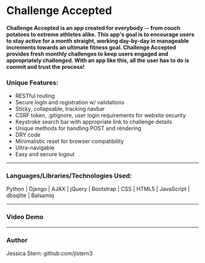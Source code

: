 <h1>Challenge Accepted</h1>

<h4>Challenge Accepted is an app created for everybody -- from couch potatoes to extreme athletes alike.  This app's goal is to encourage users to stay active for a month straight, 
working day-by-day in manageable increments towards an ultimate fitness goal.  Challenge Accepted provides fresh monthly challenges to keep users engaged and appropriately challenged.
With an app like this, all the user has to do is commit and trust the process!</h4>

<h3>Unique Features:</h3>
<ul>
   <li>RESTful routing</li>
   <li>Secure login and registration w/ validations</li>
   <li>Sticky, collapsable, tracking navbar</li>
   <li>CSRF token, .gitignore, user login requirements for website security</li>
   <li>Keystroke search bar with appropriate link to challenge details</li>
   <li>Unique methods for handling POST and rendering</li>
   <li>DRY code</li>
   <li>Minimalistic reset for browser compatibility</li>
   <li>Ultra-navigable</li>
   <li>Easy and secure logout</li>
</ul>
<hr>
<h3>Languages/Libraries/Technologies Used:</h3>
<p>Python | Django | AJAX | jQuery | Bootstrap | CSS | HTML5 | JavaScript | dbsqlite | Balsamiq</p>
<hr>
<h3>Video Demo</h3>

<hr>
<h3>Author</h3>
<p>Jessica Stern: github.com/jlstern3</p>
